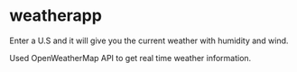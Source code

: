 # weatherapp

Enter a U.S and it will give you the current weather with humidity and wind.

Used OpenWeatherMap API to get real time weather information.
